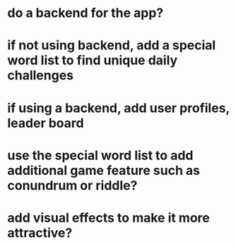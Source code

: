 # do a backend for the app?
# if not using backend, add a special word list to find unique daily challenges
# if using a backend, add user profiles, leader board
# use the special word list to add additional game feature such as conundrum or riddle?
# add visual effects to make it more attractive?
